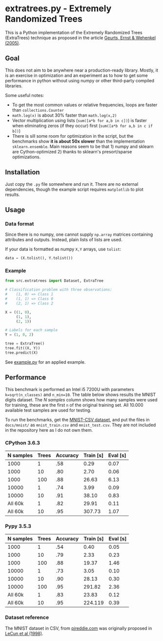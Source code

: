 # extratrees.py - Extremely Randomized Trees

This is a Python implementation of the Extremely Randomized Trees (ExtraTrees)
technique as proposed in the article
[Geurts, Ernst & Wehenkel (2005)][geurts2005].

## Goal

This does not aim to be anywhere near a production-ready library.
Mostly, it is an exercise in optimization and an experiment as to how to
get some performance in python without using numpy or other third-party compiled
libraries.

Some useful notes:

- To get the most common values or relative frequencies, loops are faster than
  `collections.Counter`
- `math.log(x)` is about 30% faster than `math.log(x,2)`
- Vector multiplication using lists (`sum([a*b for a,b in c])`) is faster when
  eliminating zeros (if they occur) first (`sum([a*b for a,b in c if b])`)
- There is sill some room for optimization in the script, but the benchmarks 
  show **it is about 50x slower** than the implementation `sklearn.ensemble`. 
  Main reasons seem to be that 1) numpy and sklearn are Cython-optimized 2)
  thanks to sklearn's presort/sparse optimizations.

## Installation

Just copy the `.py` file somewhere and run it.
There are no external dependencies, though the example script requires
`matplotlib` to plot results.

## Usage

### Data format

Since there is no numpy, one cannot supply `np.array` matrices containing
attributes and outputs. Instead, plain lists of lists are used.

If your data is formatted as numpy `X,Y` arrays, use `tolist`:

```python
data = (X.tolist(), Y.tolist())
```

### Example

```python
from src.extratrees import Dataset, ExtraTree

# Classification problem with three observations:
#    (1, 0) => Class 1
#    (1, 1) => Class 0
#    (2, 1) => Class 2

X = ((1, 0),
     (1, 1),
     (2, 1))

# Labels for each sample
Y = (1, 0, 2)

tree = ExtraTree()
tree.fit((X, Y))
tree.predict(X)
```

See [example.py](docs/example.py) for an applied example.

## Performance

This benchmark is performed an Intel i5 7200U with parameters `k=sqrt(n_classes)` 
and `n_min=10`.
The table below shows results the MNIST digits dataset.
The _N samples_ column shows how many samples were used for training, these are
the first `n` of the original training set.
All 10.000 available test samples are used for testing.

To run the benchmarks, get the [MNIST-CSV dataset][pjreddie], and put the files 
in `docs/mnist/` as `mnist_train.csv` and `mnist_test.csv`.
They are not included in the repository here as I do not own them.


### CPython 3.6.3

| N samples | Trees  |  Accuracy | Train [s] | Eval [s] |
|-----------|--------|-----------|-----------|----------|
|      1000 |      1 |       .58 |      0.29 |     0.07 |
|      1000 |     10 |       .80 |      2.70 |     0.06 |
|      1000 |    100 |       .88 |     26.63 |     6.13 |
|     10000 |      1 |       .74 |      3.99 |     0.09 |
|     10000 |     10 |       .91 |     38.10 |     0.83 |
|   All 60k |      1 |       .82 |     29.91 |     0.11 |
|   All 60k |     10 |       .95 |    307.73 |     1.07 |

### Pypy 3.5.3

| N samples |  Trees |  Accuracy | Train [s] | Eval [s] |
|-----------|--------|-----------|-----------|----------|
|      1000 |      1 |       .54 |      0.40 |     0.05 |
|      1000 |     10 |       .79 |      2.33 |     0.23 |
|      1000 |    100 |       .88 |     19.37 |     1.46 |
|     10000 |      1 |       .73 |      3.05 |     0.10 |
|     10000 |     10 |       .90 |     28.13 |     0.30 |
|     10000 |    100 |       .95 |    291.82 |     2.36 |
|   All 60k |      1 |       .83 |     23.83 |     0.12 |
|   All 60k |     10 |       .95 |    224.119|     0.39 |


### Dataset reference

The MNIST dataset in CSV, from [pjreddie.com][pjreddie] was originally proposed
in [LeCun et al (1998)][lecun1998].

[lecun1998]: http://yann.lecun.com/exdb/publis/pdf/lecun-98.pdf
[geurts2005]: http://orbi.ulg.ac.be/bitstream/2268/9357/1/geurts-mlj-advance.pdf
[pjreddie]: https://pjreddie.com/projects/mnist-in-csv/
[sklearn]: http://scikit-learn.org/stable/modules/classes.html#module-sklearn.datasets
